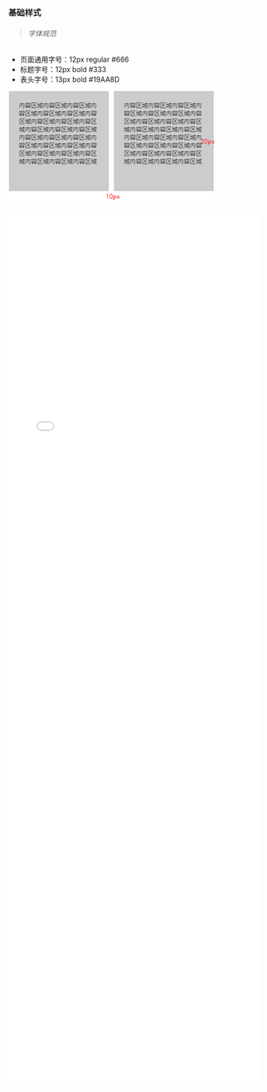 ### 基础样式


> ###### 字体规范

+ 页面通用字号：12px regular #666
+ 标题字号：12px bold #333
+ 表头字号：13px bold #19AA8D

![](../_media/content.png)

<iframe src="../base-style/base-color.html" width="100%" style="border:none;height:1750px"></iframe>
